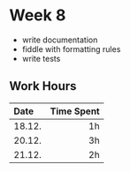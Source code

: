 # Week 8

- write documentation
- fiddle with formatting rules
- write tests

## Work Hours
| Date   | Time Spent |
| :----- | ---------: |
| 18.12. | 1h         |
| 20.12. | 3h         |
| 21.12. | 2h         |
